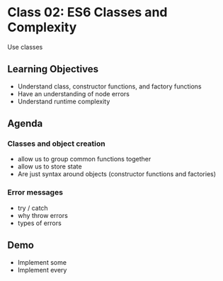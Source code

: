 # Class 02: ES6 Classes and Complexity

Use classes

## Learning Objectives

* Understand class, constructor functions, and factory functions
* Have an understanding of node errors
* Understand runtime complexity

## Agenda

### Classes and object creation

* allow us to group common functions together
* allow us to store state 
* Are just syntax around objects (constructor functions and factories)

### Error messages

* try / catch
* why throw errors
* types of errors

## Demo

* Implement some
* Implement every
